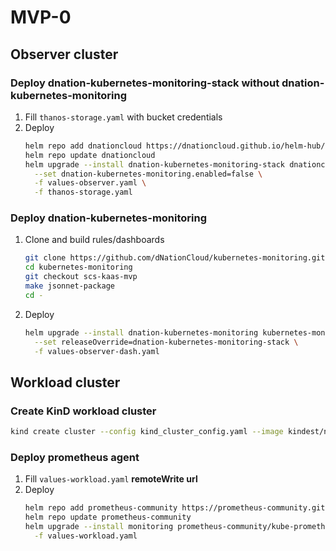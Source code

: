 # MVP-0

## Observer cluster

### Deploy dnation-kubernetes-monitoring-stack without dnation-kubernetes-monitoring

1. Fill `thanos-storage.yaml` with bucket credentials
2. Deploy
   ```bash
   helm repo add dnationcloud https://dnationcloud.github.io/helm-hub/
   helm repo update dnationcloud
   helm upgrade --install dnation-kubernetes-monitoring-stack dnationcloud/dnation-kubernetes-monitoring-stack \
     --set dnation-kubernetes-monitoring.enabled=false \
     -f values-observer.yaml \
     -f thanos-storage.yaml
   ```

### Deploy dnation-kubernetes-monitoring

1. Clone and build rules/dashboards
   ```bash
   git clone https://github.com/dNationCloud/kubernetes-monitoring.git
   cd kubernetes-monitoring
   git checkout scs-kaas-mvp
   make jsonnet-package
   cd -
   ```
2. Deploy
   ```bash
   helm upgrade --install dnation-kubernetes-monitoring kubernetes-monitoring/chart --dependency-update \
     --set releaseOverride=dnation-kubernetes-monitoring-stack \
     -f values-observer-dash.yaml
   ```

## Workload cluster

### Create KinD workload cluster

```bash
kind create cluster --config kind_cluster_config.yaml --image kindest/node:v1.25.11 --name workload
```

### Deploy prometheus agent

1. Fill `values-workload.yaml` **remoteWrite url**
2. Deploy
   ```bash
   helm repo add prometheus-community https://prometheus-community.github.io/helm-charts
   helm repo update prometheus-community
   helm upgrade --install monitoring prometheus-community/kube-prometheus-stack \
     -f values-workload.yaml
   ```
